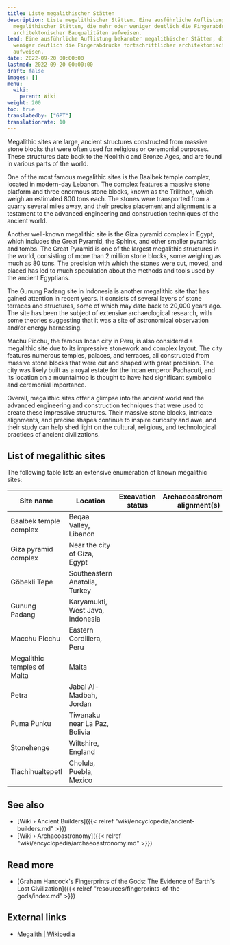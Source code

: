```yaml
---
title: Liste megalithischer Stätten
description: Liste megalithischer Stätten. Eine ausführliche Auflistung bekannter
  megalithischer Stätten, die mehr oder weniger deutlich die Fingerabdrücke fortschrittlicher
  architektonischer Bauqualitäten aufweisen.
lead: Eine ausführliche Auflistung bekannter megalithischer Stätten, die mehr oder
  weniger deutlich die Fingerabdrücke fortschrittlicher architektonischer Bauqualitäten
  aufweisen.
date: 2022-09-20 00:00:00
lastmod: 2022-09-20 00:00:00
draft: false
images: []
menu:
  wiki:
    parent: Wiki
weight: 200
toc: true
translatedby: ["GPT"]
translationrate: 10
---
```


Megalithic sites are large, ancient structures constructed from massive stone blocks that were often used for religious or ceremonial purposes. These structures date back to the Neolithic and Bronze Ages, and are found in various parts of the world.

One of the most famous megalithic sites is the Baalbek temple complex, located in modern-day Lebanon. The complex features a massive stone platform and three enormous stone blocks, known as the Trilithon, which weigh an estimated 800 tons each. The stones were transported from a quarry several miles away, and their precise placement and alignment is a testament to the advanced engineering and construction techniques of the ancient world.

Another well-known megalithic site is the Giza pyramid complex in Egypt, which includes the Great Pyramid, the Sphinx, and other smaller pyramids and tombs. The Great Pyramid is one of the largest megalithic structures in the world, consisting of more than 2 million stone blocks, some weighing as much as 80 tons. The precision with which the stones were cut, moved, and placed has led to much speculation about the methods and tools used by the ancient Egyptians.

The Gunung Padang site in Indonesia is another megalithic site that has gained attention in recent years. It consists of several layers of stone terraces and structures, some of which may date back to 20,000 years ago. The site has been the subject of extensive archaeological research, with some theories suggesting that it was a site of astronomical observation and/or energy harnessing.

Machu Picchu, the famous Incan city in Peru, is also considered a megalithic site due to its impressive stonework and complex layout. The city features numerous temples, palaces, and terraces, all constructed from massive stone blocks that were cut and shaped with great precision. The city was likely built as a royal estate for the Incan emperor Pachacuti, and its location on a mountaintop is thought to have had significant symbolic and ceremonial importance.

Overall, megalithic sites offer a glimpse into the ancient world and the advanced engineering and construction techniques that were used to create these impressive structures. Their massive stone blocks, intricate alignments, and precise shapes continue to inspire curiosity and awe, and their study can help shed light on the cultural, religious, and technological practices of ancient civilizations.

## List of megalithic sites

The following table lists an extensive enumeration of known megalithic sites:

| Site name                   | Location                                | Excavation status | Archaeoastronomical alignment(s)        |
|-----------------------------|-----------------------------------------|-------------------|---------------------------------------|
| Baalbek temple complex      | Beqaa Valley, Libanon                   |                   |                                       |
| Giza pyramid complex        | Near the city of Giza, Egypt            |                   |                                       |
| Göbekli Tepe                | Southeastern Anatolia, Turkey           |                   |                                       |
| Gunung Padang               | Karyamukti, West Java, Indonesia        |                   |                                       |
| Macchu Picchu               | Eastern Cordillera, Peru                |                   |                                       |
| Megalithic temples of Malta | Malta                                   |                   |                                       |
| Petra                       | Jabal Al-Madbah, Jordan                 |                   |                                       |
| Puma Punku                  | Tiwanaku near La Paz, Bolivia           |                   |                                       |
| Stonehenge                  | Wiltshire, England                      |                   |                                       |
| Tlachihualtepetl            | Cholula, Puebla, Mexico                 |                   |                                       |

## See also

- [Wiki › Ancient Builders]({{< relref "wiki/encyclopedia/ancient-builders.md" >}})
- [Wiki › Archaeoastronomy]({{< relref "wiki/encyclopedia/archaeoastronomy.md" >}})

## Read more

- [Graham Hancock\'s Fingerprints of the Gods\: The Evidence of Earth\'s Lost Civilization]({{< relref "resources/fingerprints-of-the-gods/index.md" >}})

## External links

- [Megalith | Wikipedia](https://en.wikipedia.org/wiki/Megalith)
